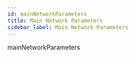 ```yaml
---
id: mainNetworkParameters
title: Main Network Parameters
sidebar_label: Main Network Parameters
---
```


mainNetworkParameters